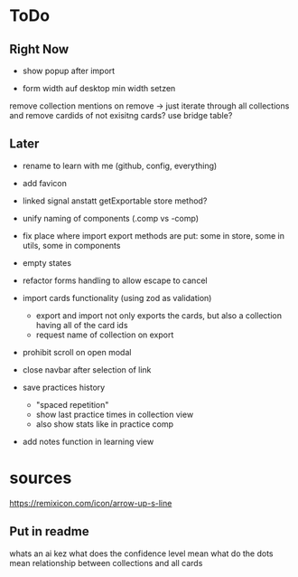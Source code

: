 # ToDo

## Right Now

- show popup after import

- form width auf desktop min width setzen

remove collection mentions on remove -> just iterate through all collections and remove cardids of not exisitng cards? use bridge table?

## Later

- rename to learn with me (github, config, everything)
- add favicon
- linked signal anstatt getExportable store method?
- unify naming of components (.comp vs -comp)
- fix place where import export methods are put: some in store, some in utils, some in components
- empty states

- refactor forms handling to allow escape to cancel
- import cards functionality (using zod as validation)
  - export and import not only exports the cards, but also a collection having all of the card ids
  - request name of collection on export
- prohibit scroll on open modal
- close navbar after selection of link

- save practices history
  - "spaced repetition"
  - show last practice times in collection view
  - also show stats like in practice comp
- add notes function in learning view

# sources

https://remixicon.com/icon/arrow-up-s-line

## Put in readme

whats an ai kez
what does the confidence level mean
what do the dots mean
relationship between collections and all cards
